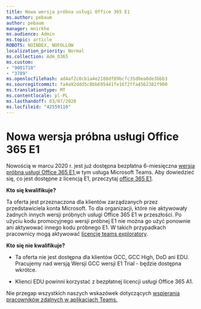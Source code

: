 ```yaml
---
title: Nowa wersja próbna usługi Office 365 E1
ms.author: pebaum
author: pebaum
manager: mnirkhe
ms.audience: Admin
ms.topic: article
ROBOTS: NOINDEX, NOFOLLOW
localization_priority: Normal
ms.collection: Adm_O365
ms.custom:
- "9001710"
- "3789"
ms.openlocfilehash: ad4af2c0cb1a4e2186df89bcfc35d0ea0de3bbb3
ms.sourcegitcommit: fa4a92ddd5c8bb695441fe16f2ffa4562382f900
ms.translationtype: MT
ms.contentlocale: pl-PL
ms.lasthandoff: 03/07/2020
ms.locfileid: "42559110"
---
```

# <a name="new-office-365-e1-trial"></a>Nowa wersja próbna usługi Office 365 E1

Nowością w marcu 2020 r. jest już dostępna bezpłatna 6-miesięczna [wersja próbna usługi Office 365 E1,](https://docs.microsoft.com/MicrosoftTeams/e1-trial-license)w tym usługa Microsoft Teams. Aby dowiedzieć się, co jest dostępne z licencją E1, przeczytaj [office 365 E1](https://www.microsoft.com/microsoft-365/business/office-365-enterprise-e1-business-software).

**Kto się kwalifikuje?**

Ta oferta jest przeznaczona dla klientów zarządzanych przez przedstawiciela konta Microsoft. To dla organizacji, które nie aktywowały żadnych innych wersji próbnych usługi Office 365 E1 w przeszłości. Po użyciu kodu promocyjnego wersji próbnej E1 nie można go użyć ponownie ani aktywować innego kodu próbnego E1. W takich przypadkach pracownicy mogą aktywować [licencję teams exploratory](https://docs.microsoft.com/MicrosoftTeams/teams-exploratory).

**Kto się nie kwalifikuje?**

- Ta oferta nie jest dostępna dla klientów GCC, GCC High, DoD ani EDU. Pracujemy nad wersją Wersji GCC wersji E1 Trial - będzie dostępna wkrótce.

 - Klienci EDU powinni korzystać z bezpłatnej licencji usługi Office 365 A1.

Nie przegap wszystkich naszych wskazówek dotyczących [wspierania pracowników zdalnych w aplikacjach Teams.](https://docs.microsoft.com/MicrosoftTeams/support-remote-work-with-teams)
